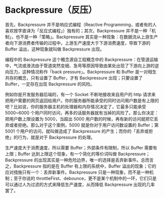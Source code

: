 # Backpressure（反压）

首先，Backpressure 并不是响应式编程（Reactive Programming，或者有的人喜欢按字直译为「反应式编程」）独有的；其次，Backpressure 并不是一种「机制」，也不是一种「策略」。Backpressure 其实是一种现象：在数据流从上游生产者向下游消费者传输的过程中，上游生产速度大于下游消费速度，导致下游的 Buffer 溢出，这种现象就叫做 Backpressure 出现。

编程中的 Backpressure 这个概念源自工程概念中的 Backpressure：在管道运输中，气流或液流由于管道突然变细、急弯等原因导致由某处出现了下游向上游的逆向压力，这种情况称作「back pressure」。Backpressure 和 Buffer 是一对相生共存的概念，只有设置了 Buffer，才有 Backpressure 出现；只要设置了 Buffer，一定存在出现 Backpressure 的风险。

例如你是开发服务器后端的，有一个 Socket 不断地接收来自用户的 http 请求来把用户需要的网页返回给用户。你的服务器所能承受的同时访问用户数是有上限的吧？比如说，你的服务器主机的处理器和内存情况决定了，它最多只能承受 5000~6000 个用户同时访问，再多的话服务器就有当掉的风险了。那么你决定：把用户数上限设置为 5000，当超出 5000 用户数的时候，再有新的访问就把它丢弃或者拒绝。那么对于这个案例，5000 就是你对于用户访问数设置的 Buffer；第 5001 个用户的访问，就叫做造成了 Backpressure 的产生；而你的「丢弃或拒绝」的行为，就是对于 Backpressure 的处理。

生产速度大于消费速度，所以需要 Buffer；外部条件有限制，所以 Buffer 需要有上限；Buffer 达到上限这个现象，有一个简化的等价词叫做 Backpressure；Backpressure 的出现其实是一种危险边界，唯一的选择是丢弃新事件。总而言之，Backpressure 指的是在 Buffer 有上限的系统中，Buffer 溢出的现象；它的应对措施只有一个：丢弃新事件。Backpressure 只是一种现象，而不是一种机制；至于你说的 throttleFirst、debounce，更不是某个机制中的一环，它们只是可以通过人为过滤的方式来降低生产速度，从而降低 Backpressure 出现的几率罢了。

